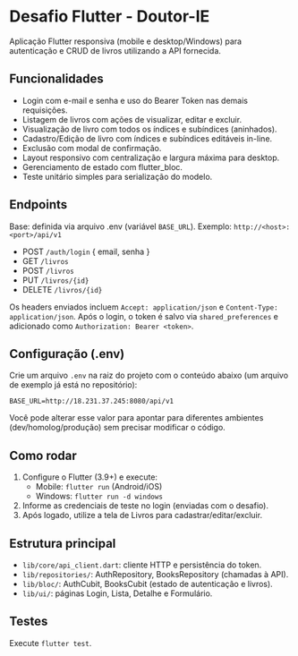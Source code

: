 # Desafio Flutter - Doutor-IE

Aplicação Flutter responsiva (mobile e desktop/Windows) para autenticação e CRUD de livros utilizando a API fornecida.

## Funcionalidades
- Login com e-mail e senha e uso do Bearer Token nas demais requisições.
- Listagem de livros com ações de visualizar, editar e excluir.
- Visualização de livro com todos os índices e subíndices (aninhados).
- Cadastro/Edição de livro com índices e subíndices editáveis in-line.
- Exclusão com modal de confirmação.
- Layout responsivo com centralização e largura máxima para desktop.
- Gerenciamento de estado com flutter_bloc.
- Teste unitário simples para serialização do modelo.

## Endpoints
Base: definida via arquivo .env (variável `BASE_URL`). Exemplo: `http://<host>:<port>/api/v1`
- POST `/auth/login` { email, senha }
- GET `/livros`
- POST `/livros`
- PUT `/livros/{id}`
- DELETE `/livros/{id}`

Os headers enviados incluem `Accept: application/json` e `Content-Type: application/json`. Após o login, o token é salvo via `shared_preferences` e adicionado como `Authorization: Bearer <token>`.

## Configuração (.env)
Crie um arquivo `.env` na raiz do projeto com o conteúdo abaixo (um arquivo de exemplo já está no repositório):

```
BASE_URL=http://18.231.37.245:8080/api/v1
```

Você pode alterar esse valor para apontar para diferentes ambientes (dev/homolog/produção) sem precisar modificar o código.

## Como rodar
1. Configure o Flutter (3.9+) e execute:
   - Mobile: `flutter run` (Android/iOS)
   - Windows: `flutter run -d windows`
2. Informe as credenciais de teste no login (enviadas com o desafio).
3. Após logado, utilize a tela de Livros para cadastrar/editar/excluir.

## Estrutura principal
- `lib/core/api_client.dart`: cliente HTTP e persistência do token.
- `lib/repositories/`: AuthRepository, BooksRepository (chamadas à API).
- `lib/bloc/`: AuthCubit, BooksCubit (estado de autenticação e livros).
- `lib/ui/`: páginas Login, Lista, Detalhe e Formulário.

## Testes
Execute `flutter test`.
